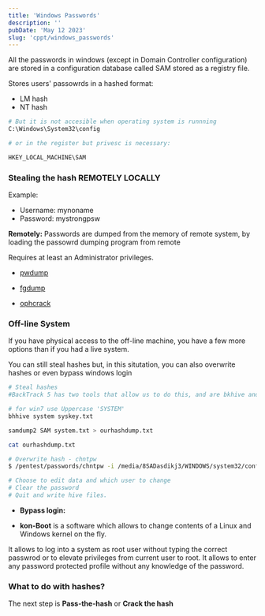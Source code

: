 ```yaml
---
title: 'Windows Passwords'
description: ''
pubDate: 'May 12 2023'
slug: 'cppt/windows_passwords'
---
```


All the passwords in windows (except in Domain Controller configuration) are stored in a configuration database called SAM stored as a registry file.

Stores users' passowrds in a hashed format:

- LM hash
- NT hash

```bash
# But it is not accesible when operating system is runnning
C:\Windows\System32\config

# or in the register but privesc is necessary:

HKEY_LOCAL_MACHINE\SAM

```

### Stealing the hash REMOTELY LOCALLY

Example:

- Username: mynoname
- Password: mystrongpsw

**Remotely:** Passwords are dumped from the memory of remote system, by loading the passowrd dumping program from remote

Requires at least an Administrator privileges.

- [pwdump](http://foofus.net/fizzgig/pwdump)

- [fgdump](http://foofus.net/goons/fizzgig/fgdump)

- [ophcrack](http://ophcrack.sourceforge.net)

### Off-line System

If you have physical access to the off-line machine, you have a few more options than if you had a live system.

You can still steal hashes but, in this situtation, you can also overwrite hashes or even bypass windows login


```bash
# Steal hashes
#BackTrack 5 has two tools that allow us to do this, and are bkhive and samdump2

# for win7 use Uppercase 'SYSTEM'
bhhive system syskey.txt

samdump2 SAM system.txt > ourhashdump.txt

cat ourhashdump.txt

# Overwrite hash - chntpw
$ /pentest/passwords/chntpw -i /media/8SADasdikj3/WINDOWS/system32/config/SAM

# Choose to edit data and which user to change
# Clear the password
# Quit and write hive files.

```

- **Bypass login:**

- **kon-Boot** is a software which allows to change contents of a Linux and Windows kernel on the fly.

It allows to log into a system as root user without typing the correct passwrod or to elevate privileges from current user to root. It allows to enter any password protected profile without any knowledge of the password.

### What to do with hashes?

The next step is **Pass-the-hash** or **Crack the hash**
